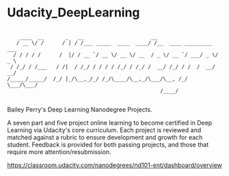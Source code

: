 # Udacity_DeepLearning

```  

    ____  __       _   __                      __                        
   / __ \/ /      / | / /___ _____  ____  ____/ /__  ____ _________  ___ 
  / / / / /      /  |/ / __ `/ __ \/ __ \/ __  / _ \/ __ `/ ___/ _ \/ _ \
 / /_/ / /___   / /|  / /_/ / / / / /_/ / /_/ /  __/ /_/ / /  /  __/  __/
/_____/_____/  /_/ |_/\__,_/_/ /_/\____/\__,_/\___/\__, /_/   \___/\___/ 
                                                  /____/                 
                        
```  

Bailey Perry's Deep Learning Nanodegree Projects.

A seven part and five project online learning to become certified in Deep Learning via Udacity's core curriculum. Each project is reviewed and matched against a rubric to ensure development and growth for each student. Feedback is provided for both passing projects, and those that require more attention/resubmission.

https://classroom.udacity.com/nanodegrees/nd101-ent/dashboard/overview

